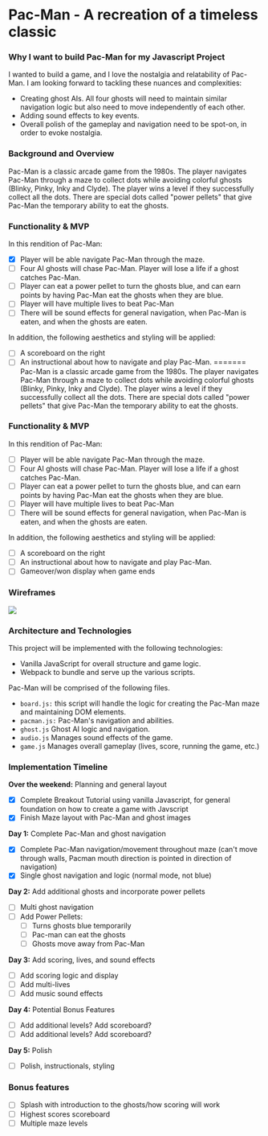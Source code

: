 # Pac-Man - A recreation of a timeless classic

### Why I want to build Pac-Man for my Javascript Project

I wanted to build a game, and I love the nostalgia and relatability of Pac-Man. I am looking forward to tackling these nuances and complexities:
- Creating ghost AIs. All four ghosts will need to maintain similar navigation logic but also need to move independently of each other.
- Adding sound effects to key events.
- Overall polish of the gameplay and navigation need to be spot-on, in order to evoke nostalgia.

### Background and Overview
Pac-Man is a classic arcade game from the 1980s. The player navigates Pac-Man through a maze to collect dots while avoiding colorful ghosts (Blinky, Pinky, Inky and Clyde). The player wins a level if they successfully collect all the dots.
There are special dots called "power pellets" that give Pac-Man the temporary ability to eat the ghosts.

### Functionality & MVP
In this rendition of Pac-Man:
- [X] Player will be able navigate Pac-Man through the maze.
- [ ] Four AI ghosts will chase Pac-Man. Player will lose a life if a ghost catches Pac-Man.
- [ ] Player can eat a power pellet to turn the ghosts blue, and can earn points by having Pac-Man eat the ghosts when they are blue.
- [ ] Player will have multiple lives to beat Pac-Man
- [ ] There will be sound effects for general navigation, when Pac-Man is eaten, and when the ghosts are eaten.

In addition, the following aesthetics and styling will be applied:
- [ ] A scoreboard on the right
- [ ] An instructional about how to navigate and play Pac-Man.
=======
Pac-Man is a classic arcade game from the 1980s. The player navigates Pac-Man through a maze to collect dots while avoiding colorful ghosts (Blinky, Pinky, Inky and Clyde). The player wins a level if they successfully collect all the dots.
There are special dots called "power pellets" that give Pac-Man the temporary ability to eat the ghosts.

### Functionality & MVP
In this rendition of Pac-Man:
- [ ] Player will be able navigate Pac-Man through the maze.
- [ ] Four AI ghosts will chase Pac-Man. Player will lose a life if a ghost catches Pac-Man.
- [ ] Player can eat a power pellet to turn the ghosts blue, and can earn points by having Pac-Man eat the ghosts when they are blue.
- [ ] Player will have multiple lives to beat Pac-Man
- [ ] There will be sound effects for general navigation, when Pac-Man is eaten, and when the ghosts are eaten.

In addition, the following aesthetics and styling will be applied:
- [ ] A scoreboard on the right
- [ ] An instructional about how to navigate and play Pac-Man.
- [ ] Gameover/won  display when game ends

### Wireframes
![](https://github.com/youknowhu/Pac-Man/blob/master/pacman.png)


### Architecture and Technologies
This project will be implemented with the following technologies:
* Vanilla JavaScript for overall structure and game logic.
* Webpack to bundle and serve up the various scripts.

Pac-Man will be comprised of the following files.
* `board.js:` this script will handle the logic for creating the Pac-Man maze and maintaining DOM elements.
* `pacman.js:` Pac-Man's navigation and abilities.
* `ghost.js` Ghost AI logic and navigation.
* `audio.js` Manages sound effects of the game.
* `game.js` Manages overall gameplay (lives, score, running the game, etc.)

### Implementation Timeline

**Over the weekend:** Planning and general layout
- [X] Complete Breakout Tutorial using vanilla Javascript, for general foundation on how to create a game with Javscript
- [X] Finish Maze layout with Pac-Man and ghost images

**Day 1:** Complete Pac-Man and ghost navigation
- [X] Complete Pac-Man navigation/movement throughout maze (can't move through walls, Pacman mouth direction is pointed in direction of navigation)
- [X] Single ghost navigation and logic (normal mode, not blue)

**Day 2:** Add additional ghosts and incorporate power pellets
- [ ] Multi ghost navigation
- [ ] Add Power Pellets:
    - [ ] Turns ghosts blue temporarily
    - [ ] Pac-man can eat the ghosts
    - [ ] Ghosts move away from Pac-Man

**Day 3:** Add scoring, lives, and sound effects
- [ ] Add scoring logic and display
- [ ] Add multi-lives
- [ ] Add music sound effects

**Day 4:** Potential Bonus Features
- [ ] Add additional levels? Add scoreboard?
- [ ] Add additional levels? Add scoreboard?

**Day 5:** Polish
- [ ] Polish, instructionals, styling

### Bonus features
- [ ] Splash with introduction to the ghosts/how scoring will work
- [ ] Highest scores scoreboard
- [ ] Multiple maze levels
